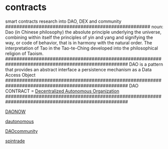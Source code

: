# contracts
smart contracts research into DAO, DEX and community
####################################################
noun: Dao
(in Chinese philosophy) the absolute principle underlying the universe, combining within itself the principles of yin and yang and signifying the way, or code of behavior, that is in harmony with the natural order. The interpretation of Tao in the Tao-te-Ching developed into the philosophical religion of Taoism.
####################################################################################################
DAO is a pattern that provides an abstract interface a persistence mechanism as a Data Access Object
####################################################################################################
DAO CONTRACT = <a href="https://en.wikipedia.org/wiki/Decentralized_autonomous_organization">Decentralized Autonomous Organization</a>
####################################################################################################


<a href="https://github.com/DAONOW">DAONOW</a>

<a href="https://github.com/dautonomous">dautonomous</a>

<a href="https://github.com/DAOcommunity">DAOcommunity</a>

<a href="https://github.com/spintrade">spintrade</a>
